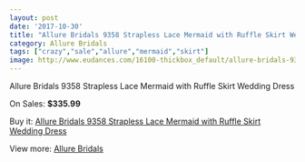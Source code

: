 ```yaml
---
layout: post
date: '2017-10-30'
title: "Allure Bridals 9358 Strapless Lace Mermaid with Ruffle Skirt Wedding Dress"
category: Allure Bridals
tags: ["crazy","sale","allure","mermaid","skirt"]
image: http://www.eudances.com/16100-thickbox_default/allure-bridals-9358-strapless-lace-mermaid-with-ruffle-skirt-wedding-dress.jpg
---
```

Allure Bridals 9358 Strapless Lace Mermaid with Ruffle Skirt Wedding Dress

On Sales: **$335.99**
<a href="https://www.eudances.com/en/allure-bridals/4732-allure-bridals-9358-strapless-lace-mermaid-with-ruffle-skirt-wedding-dress.html"><amp-img layout="responsive" width="600" height="600" src="//www.eudances.com/16100-thickbox_default/allure-bridals-9358-strapless-lace-mermaid-with-ruffle-skirt-wedding-dress.jpg" alt="Allure Bridals 9358 Strapless Lace Mermaid with Ruffle Skirt Wedding Dress 0" /></a>
<a href="https://www.eudances.com/en/allure-bridals/4732-allure-bridals-9358-strapless-lace-mermaid-with-ruffle-skirt-wedding-dress.html"><amp-img layout="responsive" width="600" height="600" src="//www.eudances.com/16102-thickbox_default/allure-bridals-9358-strapless-lace-mermaid-with-ruffle-skirt-wedding-dress.jpg" alt="Allure Bridals 9358 Strapless Lace Mermaid with Ruffle Skirt Wedding Dress 1" /></a>
<a href="https://www.eudances.com/en/allure-bridals/4732-allure-bridals-9358-strapless-lace-mermaid-with-ruffle-skirt-wedding-dress.html"><amp-img layout="responsive" width="600" height="600" src="//www.eudances.com/16101-thickbox_default/allure-bridals-9358-strapless-lace-mermaid-with-ruffle-skirt-wedding-dress.jpg" alt="Allure Bridals 9358 Strapless Lace Mermaid with Ruffle Skirt Wedding Dress 2" /></a>

Buy it: [Allure Bridals 9358 Strapless Lace Mermaid with Ruffle Skirt Wedding Dress](https://www.eudances.com/en/allure-bridals/4732-allure-bridals-9358-strapless-lace-mermaid-with-ruffle-skirt-wedding-dress.html "Allure Bridals 9358 Strapless Lace Mermaid with Ruffle Skirt Wedding Dress")

View more: [Allure Bridals](https://www.eudances.com/en/2-allure-bridals "Allure Bridals")